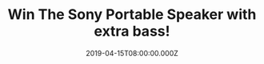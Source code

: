 ---
campaign-uuid: "c-34a4f831-fa4d-4e2a-8d39-418b98604652"
type: "Competition"
category: "Technology"
date: "2019-04-15T08:00:00.000Z"
end-date: "2019-05-15T22:59:00.000Z"
disable-form: false
is_promoted: false
has_entry_page: true
title: "Win The Sony Portable Speaker with extra bass!"
competition-description: "<p>Wherever you go, bring some big beats with you. The Sony\
  \ Portable Speaker with Extra Bass will be your best friend, easy to carry and brings\
  \ out the bass in your music! We have great news for you, we are giving away one\
  \ Sony Speaker to one lucky member to win.</p>\n<p>Do you want it? Click below for\
  \ a chance to win.</p>\n"
hero-header: "Win The Sony Portable Speaker with extra bass!"
terms-confirmation: "N/A"
banner-img: "https://assets.expresslyapp.com/asset-367332a5-bb7b-4683-aa86-fd153f473899.jpg"
logo-left-href: "http://club.expressly.io"
logo-left-image: "https://assets.expresslyapp.com/asset-e84a7bc6-3b6e-41ae-833d-b0c18e4f6b59.jpg"
logo-left-title: "Expressly Club"
bg-image-hero: "https://assets.expresslyapp.com/asset-7f29b6ed-6069-4c63-80b2-3b62e08dedc7.jpg"
bg-image-first: "https://assets.expresslyapp.com/asset-96e651b5-cc85-48ea-b46f-92adb1deb3b9.jpg"
section1-content: "<p>Get things going with Extra Bass! A passive radiator works with\
  \ the monaural speaker to enhance low-end tones, giving bass a boost  despite the\
  \ compact size! PLUS with a long battery life and a water-resistant surface, you’\
  re free to pick it up and put it anywhere!</p>\n<p>This Sony Portable Speaker has\
  \ it all! Enter the form below for a chance to win and get ready to experience a\
  \ whole new world of sound now!</p>\n"
entry-title: "Win The Sony Portable Speaker with extra bass!"
entry-content: "<p>Enter the draw to win a Sony Portable Speaker with extra bass by\
  \ entering below before 23:59 on 15th of May 2019.</p>\n"
has-winner: false
prize-description: "The Sony Portable Speaker with extra bass!"
special-conditions: "Multiple entries are allowed up to one every day.\r\nThis competition\
  \ is also available on: https://aaa.nme.com/competitions/\r\nsony-compact-portable-speaker-giveaway"
country-restrictions:
- "GB"
---